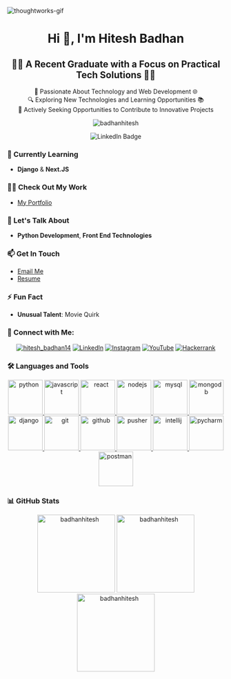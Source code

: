 ![thoughtworks-gif](http://www.web24zone.com/wp-content/uploads/2022/10/46207-programmer-1.gif)

<h1 align="center">Hi 👋, I'm Hitesh Badhan</h1>
<div align="center">
    <h2>🧑‍💻 A Recent Graduate with a Focus on Practical Tech Solutions 🧑‍💻</h2>
    <p>🔧 Passionate About Technology and Web Development 🌐<br>🔍 Exploring New Technologies and Learning Opportunities 📚<br>🚀 Actively Seeking Opportunities to Contribute to Innovative Projects</p>
</div>



<p align="center"> <img src="https://komarev.com/ghpvc/?username=badhanhitesh&label=Profile%20views&color=0e75b6&style=flat" alt="badhanhitesh" /> </p>

<p align="center">
  <a href="https://www.linkedin.com/in/hb102" target="_blank" style="text-decoration:none;">
    <img src="https://img.shields.io/badge/Connect%20with%20me%20on-LinkedIn-blue?style=for-the-badge&logo=linkedin" alt="LinkedIn Badge"/>
  </a>
</p>



### 🌱 Currently Learning
- **Django** & **Next.JS**

### 👨‍💻 Check Out My Work
- [My Portfolio](https://badhanhitesh.github.io/-Portfolio/)

### 💬 Let's Talk About
- **Python Development**, **Front End Technologies**

### 📫 Get In Touch
- [Email Me](mailto:badhanhitesh14@gmail.com)
- [Resume](https://drive.google.com/file/d/1NLQVsX1BKlwGmMAW_vGuJIR_XEbquIeN/view?usp=sharing)

### ⚡ Fun Fact
- **Unusual Talent**: Movie Quirk

### 🤝 Connect with Me:
<p align="center">
  <a href="https://twitter.com/hitesh_badhan14" target="blank"><img src="https://img.shields.io/twitter/follow/hitesh_badhan14?logo=twitter&style=plastic" alt="hitesh_badhan14" /></a>
  <a href="https://www.linkedin.com/in/hitesh-badhan-49a358220" target="blank"><img src="https://img.shields.io/badge/LinkedIn-Hitesh%20Badhan-blue?style=plastic&logo=linkedin" alt="LinkedIn" /></a>
  <a href="https://instagram.com/hiteshbadhan_1111/" target="blank"><img src="https://img.shields.io/badge/Instagram-hiteshbadhan_1111-orange?style=plastic&logo=instagram" alt="Instagram" /></a>
  <a href="https://www.youtube.com/c/hitesh14" target="blank"><img src="https://img.shields.io/badge/YouTube-hitesh14-red?style=plastic&logo=youtube" alt="YouTube" /></a>
  <a href="https://www.hackerrank.com/@badhanhitesh14" target="blank"><img src="https://img.shields.io/badge/Hackerrank-badhanhitesh14-brightgreen?style=plastic&logo=hackerrank" alt="Hackerrank" /></a>
</p>

### 🛠️ Languages and Tools
<p align="center">
  <a href="https://www.python.org" target="_blank" rel="noreferrer"> <img src="https://img.shields.io/badge/Python-3776AB?style=plastic&logo=python&logoColor=white" alt="python" width="80"/> </a> 
  <a href="https://developer.mozilla.org/en-US/docs/Web/JavaScript" target="_blank" rel="noreferrer"> <img src="https://img.shields.io/badge/JavaScript-F7DF1E?style=plastic&logo=javascript&logoColor=black" alt="javascript" width="80"/> </a>
  <a href="https://reactjs.org/" target="_blank" rel="noreferrer"> <img src="https://img.shields.io/badge/React-61DAFB?style=plastic&logo=react&logoColor=black" alt="react" width="80"/> </a>
  <a href="https://nodejs.org" target="_blank" rel="noreferrer"> <img src="https://img.shields.io/badge/Node.js-339933?style=plastic&logo=node.js&logoColor=white" alt="nodejs" width="80"/> </a>
  <a href="https://www.mysql.com/" target="_blank" rel="noreferrer"> <img src="https://img.shields.io/badge/MySQL-00758F?style=plastic&logo=mysql&logoColor=white" alt="mysql" width="80"/> </a>
  <a href="https://www.mongodb.com/" target="_blank" rel="noreferrer"> <img src="https://img.shields.io/badge/MongoDB-47A248?style=plastic&logo=mongodb&logoColor=white" alt="mongodb" width="80"/> </a>
  <a href="https://www.djangoproject.com/" target="_blank" rel="noreferrer"> <img src="https://img.shields.io/badge/Django-092E20?style=plastic&logo=django&logoColor=white" alt="django" width="80"/> </a>
  <a href="https://www.git-scm.com/" target="_blank" rel="noreferrer"> <img src="https://img.shields.io/badge/Git-F05032?style=plastic&logo=git&logoColor=white" alt="git" width="80"/> </a>
  <a href="https://github.com/" target="_blank" rel="noreferrer"> <img src="https://img.shields.io/badge/GitHub-181717?style=plastic&logo=github&logoColor=white" alt="github" width="80"/> </a>
  <a href="https://pusher.com/" target="_blank" rel="noreferrer"> <img src="https://img.shields.io/badge/Pusher-6CC5FF?style=plastic&logo=pusher&logoColor=black" alt="pusher" width="80"/> </a>
  <a href="https://www.jetbrains.com/idea/" target="_blank" rel="noreferrer"> <img src="https://img.shields.io/badge/IntelliJ%20IDEA-000000?style=plastic&logo=intellijidea&logoColor=white" alt="intellij" width="80"/> </a>
  <a href="https://www.jetbrains.com/pycharm/" target="_blank" rel="noreferrer"> <img src="https://img.shields.io/badge/PyCharm-000000?style=plastic&logo=pycharm&logoColor=white" alt="pycharm" width="80"/> </a>
  <a href="https://www.postman.com/" target="_blank" rel="noreferrer"> <img src="https://img.shields.io/badge/Postman-FF6C37?style=plastic&logo=postman&logoColor=white" alt="postman" width="80"/> </a>
</p>

### 📊 GitHub Stats
<div align="center">
  <img height="180em" src="https://github-readme-stats.vercel.app/api/top-langs?username=badhanhitesh&show_icons=true&locale=en&layout=compact&theme=radical" alt="badhanhitesh" />
  <img height="180em" src="https://github-readme-stats.vercel.app/api?username=badhanhitesh&show_icons=true&locale=en&theme=radical" alt="badhanhitesh" />
  <img height="180em" src="https://github-readme-streak-stats.herokuapp.com/?user=badhanhitesh&theme=radical" alt="badhanhitesh" />
</div>
